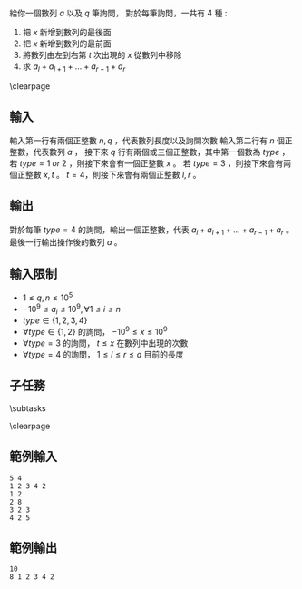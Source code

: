#

<!-- \begin{figure}[h]
\centering
\includegraphics[width=2in]{TODO.jpg}
\caption{TODO: 圖片說明}
\end{figure} -->

給你一個數列 $a$ 以及 $q$ 筆詢問，
對於每筆詢問，一共有 $4$ 種 :
1. 把 $x$ 新增到數列的最後面
2. 把 $x$ 新增到數列的最前面
3. 將數列由左到右第 $t$ 次出現的 $x$ 從數列中移除
4. 求 $a_l + a_{l+1} + ... + a_{r-1}+a_r$

\clearpage

## 輸入
輸入第一行有兩個正整數 $n,q$ ，代表數列長度以及詢問次數
輸入第二行有 $n$ 個正整數，代表數列 $a$ ，
接下來 $q$ 行有兩個或三個正整數，其中第一個數為 $type$ ，
若 $type = 1 \; or \; 2$ ，則接下來會有一個正整數 $x$ 。 
若 $type = 3$ ，則接下來會有兩個正整數 $x,t$ 。
$t = 4$，則接下來會有兩個正整數 $l,r$ 。

## 輸出
對於每筆 $type = 4$ 的詢問，輸出一個正整數，代表 $a_l + a_{l+1} + ... + a_{r-1}+a_r$ 。
最後一行輸出操作後的數列 $a$ 。

## 輸入限制
- $1 \leq q,n \leq 10^5$
- $-10^9 \leq a_i \leq 10^9, \forall 1 \leq i \leq n$
- $type \in \{1,2,3,4\}$
- $\forall type \in \{1,2\}$ 的詢問， $-10^9 \leq x \leq 10^9$ 
- $\forall type = 3$ 的詢問， $t \leq x$ 在數列中出現的次數
- $\forall type = 4$ 的詢問， $1 \leq l \leq r \leq a$ 目前的長度

## 子任務
\subtasks

\clearpage

## 範例輸入
```
5 4
1 2 3 4 2
1 2 
2 8
3 2 3
4 2 5
```

## 範例輸出
```
10
8 1 2 3 4 2
```
